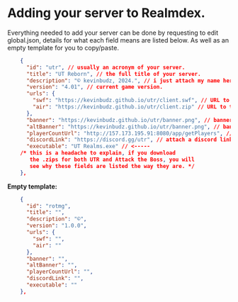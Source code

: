 # Adding your server to Realmdex.
Everything needed to add your server can be done by requesting to edit global.json, details for what each field means are listed below. As well as an empty template for you to copy/paste.
```json
    {
      "id": "utr", // usually an acronym of your server.
      "title": "UT Reborn", // the full title of your server.
      "description": "© kevinbudz, 2024.", // i just attach my name here, up to you.
      "version": "4.01", // current game version.
      "urls": {
        "swf": "https://kevinbudz.github.io/utr/client.swf", // URL to client .swf
        "air": "https://kevinbudz.github.io/utr/client.zip" // URL to the AIR package, realmdex extracts the .zip inside of app.
      },
      "banner": "https://kevinbudz.github.io/utr/banner.png", // banner that displays in ServerList.
      "altBanner": "https://kevinbudz.github.io/utr/banner.png", // banner that displays in Downloads.
	  "playerCountUrl": "http://157.173.195.91:8080/app/getPlayers", // this is a URL that returns ONLY the amount of people that are online.
	  "discordLink": "https://discord.gg/utr", // attach a discord link.
	  "executable": "UT Realms.exe" // <-----
    /* this is a headache to explain, if you download
       the .zips for both UTR and Attack the Boss, you will
       see why these fields are listed the way they are. */
    },
```
**Empty template:**
```json
    {
      "id": "rotmg",
      "title": "",
      "description": "©",
      "version": "1.0.0",
      "urls": {
        "swf": "",
        "air": ""
      },
      "banner": "",
      "altBanner": "",
	  "playerCountUrl": "",
	  "discordLink": "",
	  "executable": ""
    },
```
